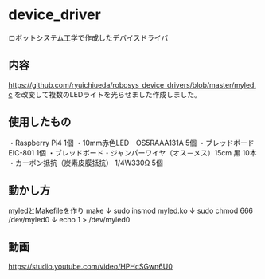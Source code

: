 # device_driver
ロボットシステム工学で作成したデバイスドライバ

## 内容
https://github.com/ryuichiueda/robosys_device_drivers/blob/master/myled.c を改変して複数のLEDライトを光らせました作成しました。

## 使用したもの
・Raspberry Pi4 1個
・10mm赤色LED　OS5RAAA131A 5個
・ブレッドボード　EIC-801 1個
・ブレッドボード・ジャンパーワイヤ（オス－メス）15cm 黒 10本
・カーボン抵抗（炭素皮膜抵抗） 1/4W330Ω 5個
## 動かし方
myledとMakefileを作り
make
↓
sudo insmod myled.ko
↓
sudo chmod 666 /dev/myled0
↓
echo 1 > /dev/myled0
## 動画
https://studio.youtube.com/video/HPHcSGwn6U0
